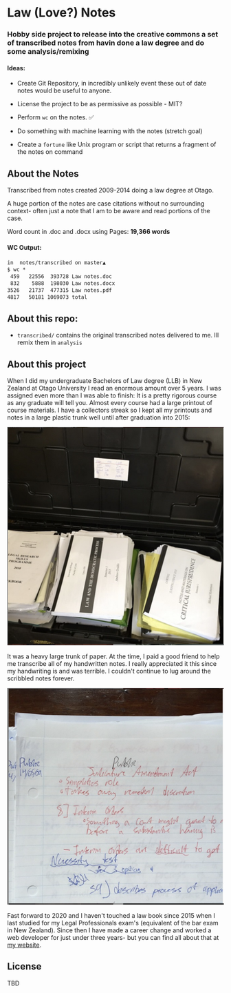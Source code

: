 # Law (Love?) Notes

### Hobby side project to release into the creative commons a set of transcribed notes from havin done a law degree and do some analysis/remixing 



#### Ideas:

* Create Git Repository, in incredibly unlikely event these out of date notes would be useful to anyone. 

* License the project to be as permissive as possible - MIT?

* Perform `wc` on the notes. ✅


* Do something with machine learning with the notes (stretch goal)

* Create a `fortune` like Unix program or script that returns a fragment of the notes on command


## About the Notes

Transcribed from notes created 2009-2014 doing a law degree at Otago.

A huge portion of the notes are case citations without no surrounding context-  often just a note that I am to be aware and read portions of the case.


 Word count in .doc and .docx using Pages: <b>19,366 words</b>

#### WC Output:

	in	notes/transcribed on master▲
	$ wc *
     459   22556  393728 Law notes.doc
     832    5888  198030 Law notes.docx
    3526   21737  477315 Law notes.pdf
    4817   50181 1069073 total



### 

## About this repo:

* `transcribed/` contains the original transcribed notes delivered to me. Ill remix them in `analysis`



## About this project

 When I did my undergraduate Bachelors of Law degree (LLB) in New Zealand at Otago University I read an enormous amount over 5 years. I was assigned even more than I was able to finish: It is a pretty rigorous course as any graduate will tell you. Almost every course had a large printout of course materials. I have a collectors streak so I kept all my printouts and notes in a large plastic trunk well until after graduation into 2015:

![2015](images/trunkofnotes.png)

It was a heavy large trunk of paper. At the time, I paid a good friend to help me transcribe all of my handwritten notes. I really appreciated it this since my handwriting is and was terrible. I couldn't continue to lug around the scribbled notes forever.


![2015](images/handwriting2.png)

 Fast forward to 2020 and I haven't touched a law book since 2015 when I last studied for my Legal Professionals exam's (equivalent of the bar exam in New Zealand). Since then I have made a career change and worked a web developer for just under three years- but you can find all about that at [my website](morganwebdev.com).
 
 
 
## License 

TBD